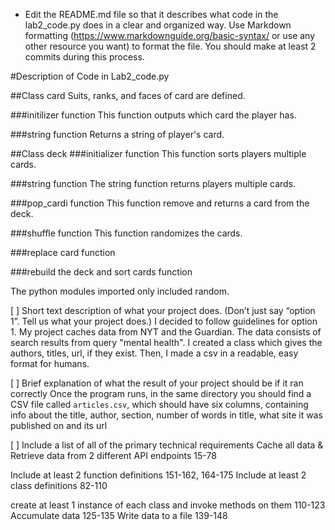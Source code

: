 - Edit the README.md file so that it describes what code in the lab2_code.py does in a clear and organized way.
Use Markdown formatting (https://www.markdownguide.org/basic-syntax/ or use any other resource you want)
to format the file. You should make at least 2 commits during this process.

#Description of Code in Lab2_code.py

##Class card
Suits, ranks, and faces of card are defined.

###initilizer function
This function outputs which card the player has.

###string function
Returns a string of player's card.

##Class deck
###initializer function
This function sorts players multiple cards.

###string function
The string function returns players multiple cards.

###pop_cardi function
This function remove and returns a card from the deck.

###shuffle function
This function randomizes the cards.

###replace card function


###rebuild the deck and sort cards function


The python modules imported only included random.

[ ] Short text description of what your project does. (Don’t just say “option 1”. Tell us what your project does.)
  I decided to follow guidelines for option 1. My project caches data from NYT and the Guardian. The data consists of search results from query "mental health".
  I created a class which gives the authors, titles, url, if they exist. Then, I made a csv in a readable, easy format for humans.




[ ] Brief explanation of what the result of your project should be if it ran correctly
Once the program runs, in the same directory you should find a CSV file called `articles.csv`, which should have six columns, containing info about the title, author, section, number of words in title, what site it was published on and its url

[ ] Include a list of all of the primary technical requirements
Cache all data & Retrieve data from 2 different API endpoints 15-78

Include at least 2 function definitions 151-162, 164-175
Include at least 2 class definitions 82-110

create at least 1 instance of each class and invoke methods on them 110-123
Accumulate data 125-135
Write data to a file 139-148
